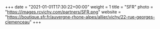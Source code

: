 +++
date = "2021-01-01T17:30:22+00:00"
weight = 1
title = "SFR"
photo = "https://images.rcvichy.com/partners/SFR.png"
website = "https://boutique.sfr.fr/auvergne-rhone-alpes/allier/vichy/22-rue-georges-clemenceau"
+++
